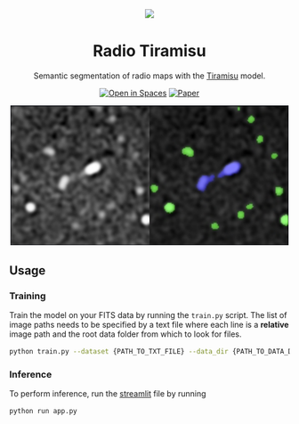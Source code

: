 
<div align="center">    

<image src="docs/logo.jpeg" width="200px">

# Radio Tiramisu
Semantic segmentation of radio maps with the [Tiramisu](https://github.com/0bserver07/One-Hundred-Layers-Tiramisu) model.

[![Open in Spaces](https://huggingface.co/datasets/huggingface/badges/raw/main/open-in-hf-spaces-sm-dark.svg)](https://huggingface.co/spaces/rsortino/radio-tiramisu)
[![Paper](http://img.shields.io/badge/Paper-Link-red)](https://link.springer.com/chapter/10.1007/978-3-030-89691-1_38)
<div align=center><img width="500" alt="image" src="docs/thumbnail.png"></div>

<div align="left">    
 
## Usage

### Training
Train the model on your FITS data by running the `train.py` script. The list of image paths needs to be specified by a text file where each line is a **relative** image path and the root data folder from which to look for files. 

```bash
python train.py --dataset {PATH_TO_TXT_FILE} --data_dir {PATH_TO_DATA_DIR} --resume {PRETRAINED_WEIGHTS} --n_classes {N_CLASSES} --run-name {RUN_NAME} 
```

### Inference
To perform inference, run the [streamlit](https://streamlit.io/) file by running 
```bash
python run app.py
```
